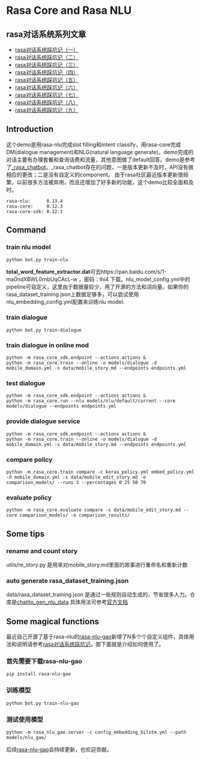 # Rasa Core and Rasa NLU
## rasa对话系统系列文章
- [rasa对话系统踩坑记（一）](https://www.jianshu.com/p/5d9aa2a444a3)
- [rasa对话系统踩坑记（二）](https://www.jianshu.com/p/4ecd09be4419)
- [rasa对话系统踩坑记（三）](https://www.jianshu.com/p/ae028903d748)
- [rasa对话系统踩坑记（四）](https://www.jianshu.com/p/9393d319e698)
- [rasa对话系统踩坑记（五）](https://www.jianshu.com/p/eec63e56db07)
- [rasa对话系统踩坑记（六）](https://www.jianshu.com/p/21808ac8d409)
- [rasa对话系统踩坑记（七）](https://www.jianshu.com/p/405c087c2f7f)
- [rasa对话系统踩坑记（八）](https://www.jianshu.com/p/6a93209c48a4)
- [rasa对话系统踩坑记（九）](https://www.jianshu.com/p/1a4abe93635e)

## Introduction
这个demo是用rasa-nlu完成slot filling和intent classify，用rasa-core完成DM(dialogue management)和NLG(natural language generate)。demo完成的对话主要有办理套餐和查询话费和流量，其他意图做了default回答。demo是参考了[_rasa_chatbot](https://github.com/zqhZY/_rasa_chatbot)。_rasa_chatbot存在的问题，一是版本更新不及时，API没有做相应的更改；二是没有自定义的component。
由于rasa社区最近版本更新很频繁，以前很多方法被弃用，而且还增加了好多新的功能，这个demo比较全面和及时。
```
rasa-nlu:      0.13.4
rasa-core:     0.12.3
rasa-core-sdk: 0.12.1
```

## Command
### train nlu model
```
python bot.py train-nlu
```
**total_word_feature_extractor.dat**可去https://pan.baidu.com/s/1-ma0ndXBWL0rnbUqCAcL-w ，密码：lhi4 下载。nlu_model_config.yml中的pipeline可自定义，这里由于数据量较少，用了开源的方法和词向量。如果你的rasa_dataset_training.json上数据足够多，可以尝试使用nlu_embedding_config.yml配置来训练nlu model.


### train dialogue
```
python bot.py train-dialogue
```

### train dialogue in online mod
```
python -m rasa_core_sdk.endpoint --actions actions &
python -m rasa_core.train --online -o models/dialogue -d mobile_domain.yml -s data/mobile_story.md --endpoints endpoints.yml
```

### test dialogue
```
python -m rasa_core_sdk.endpoint --actions actions &
python -m rasa_core.run --nlu models/nlu/default/current --core models/dialogue --endpoints endpoints.yml
```

### provide dialogue service
```
python -m rasa_core_sdk.endpoint --actions actions &
python -m rasa_core.train --online -o models/dialogue -d mobile_domain.yml -s data/mobile_story.md --endpoints endpoints.yml
```

### compare policy
```
python -m rasa_core.train compare -c keras_policy.yml embed_policy.yml -d mobile_domain.yml -s data/mobile_edit_story.md -o comparison_models/ --runs 3 --percentages 0 25 50 70
```

### evaluate policy
```
python -m rasa_core.evaluate compare -s data/mobile_edit_story.md --core comparison_models/ -o comparison_results/
```

## Some tips
### rename and count story
utils/re_story.py 是用来对mobile_story.md里面的故事进行重命名和重新计数
### auto generate rasa_dataset_training.json
data/rasa_dataset_training.json 是通过一些规则自动生成的，节省很多人力。仓库是[chatito_gen_nlu_data](https://github.com/GaoQ1/chatito_gen_nlu_data)
具体用法可参考[官方文档](https://rodrigopivi.github.io/Chatito/)


## Some magical functions
最近自己开源了基于rasa-nlu的[rasa-nlu-gao](https://github.com/GaoQ1/rasa_nlu_gq)新增了N多个个自定义组件，具体用法和说明请参考[rasa对话系统踩坑记](https://www.jianshu.com/u/4b912e917c2e)。那下面就是介绍如何使用了。
### 首先需要下载rasa-nlu-gao
```
pip install rasa-nlu-gao
```
### 训练模型
```
python bot.py train-nlu-gao
```
### 测试使用模型
```
python -m rasa_nlu_gao.server -c config_embedding_bilstm.yml --path models/nlu_gao/
```
后续[rasa-nlu-gao](https://github.com/GaoQ1/rasa_nlu_gq)会持续更新，也欢迎贡献。